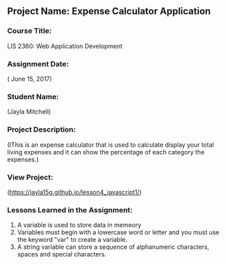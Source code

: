## Project Name:  Expense Calculator Application

### Course Title:
LIS 2360:  Web Application Development

### Assignment Date:  
( June 15, 2017)

### Student Name:  
(Jayla Mitchell)

### Project Description:
(IThis is an expense calculator that is used to calculate display your total living expenses and it can show the percentage of each category the expenses.)

### View Project:
(https://jayla15g.github.io/lesson4_javascript1/)

### Lessons Learned in the Assignment:
1. A variable is used to store data in memeory
2. Variables must begin with a lowercase word or letter and you must use the keyword "var" to create a variable.
3. A string variable can store a sequence of alphanumeric characters, spaces and special characters.

